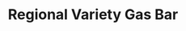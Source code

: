 ---
title: "Regional Variety Gas Bar"
url: /st-catharines/regional-variety-gas-bar/
shop: Lebensmittel
---